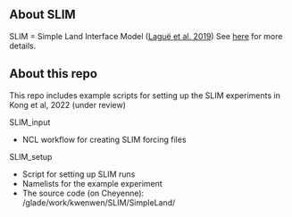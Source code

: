 ## About SLIM
SLIM = Simple Land Interface Model ([Laguë et al. 2019](https://journals.ametsoc.org/view/journals/clim/32/18/jcli-d-18-0812.1.xml))
See [here](https://github.com/marysa/SimpleLand) for more details.

## About this repo

This repo includes example scripts for setting up the SLIM experiments in Kong et al, 2022 (under review)  

SLIM_input
* NCL workflow for creating SLIM forcing files 

SLIM_setup
* Script for setting up SLIM runs
* Namelists for the example experiment 
* The source code (on Cheyenne): /glade/work/kwenwen/SLIM/SimpleLand/

